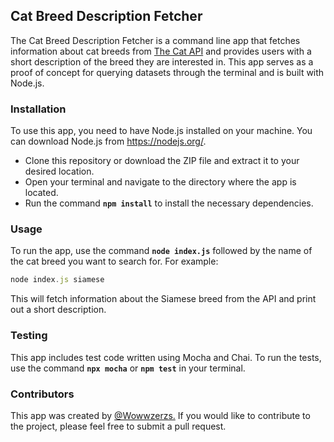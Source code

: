 ## Cat Breed Description Fetcher

The Cat Breed Description Fetcher is a command line app that fetches information about cat breeds from [The Cat API](https://thecatapi.com/) and provides users with a short description of the breed they are interested in. This app serves as a proof of concept for querying datasets through the terminal and is built with Node.js.

### Installation

To use this app, you need to have Node.js installed on your machine. You can download Node.js from https://nodejs.org/.

- Clone this repository or download the ZIP file and extract it to your desired location.
- Open your terminal and navigate to the directory where the app is located.
- Run the command **`npm install`** to install the necessary dependencies.

### Usage

To run the app, use the command **`node index.js`** followed by the name of the cat breed you want to search for. For example:

```js
node index.js siamese
```
This will fetch information about the Siamese breed from the API and print out a short description.

### Testing 

This app includes test code written using Mocha and Chai. To run the tests, use the command **`npx mocha`** or **`npm test`** in your terminal.

### Contributors

This app was created by [@Wowwzerzs.](https://github.com/Wowwzerzs) If you would like to contribute to the project, please feel free to submit a pull request.